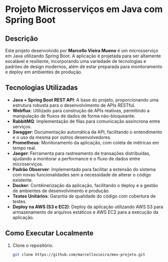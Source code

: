 # Projeto Microsserviços em Java com Spring Boot

## Descrição
Este projeto desenvolvido por **Marcello Vieira Mueno** é um microsserviço em Java utilizando Spring Boot. A aplicação é projetada para ser altamente escalável e resiliente, incorporando uma variedade de tecnologias e padrões de design 
modernos, além de estar preparada para monitoramento e deploy em ambientes de produção.

## Tecnologias Utilizadas

- **Java + Spring Boot REST API**: A base do projeto, proporcionando uma estrutura robusta para o desenvolvimento de APIs RESTful.
- **Webflux**: Utilizado para construção de APIs reativas, permitindo a manipulação de fluxos de dados de forma não-bloqueante.
- **RabbitMQ**: Implementação de filas para comunicação assíncrona entre serviços.
- **Swagger**: Documentação automática da API, facilitando o entendimento e o uso da mesma por outros desenvolvedores.
- **Prometheus**: Monitoramento da aplicação, com coleta de métricas em tempo real.
- **Jaeger**: Ferramenta para rastreamento de transações distribuídas, ajudando a monitorar a performance e o fluxo de dados entre microserviços.
- **Padrão Observer**: Implementado para facilitar a extensão do sistema com novas funcionalidades sem a necessidade de alterar o código existente.
- **Docker**: Contêinerização da aplicação, facilitando o deploy e a gestão de ambientes de desenvolvimento e produção.
- **Testes Unitários**: Garantia de qualidade do código com cobertura de testes.
- **Deploy na AWS (S3 e EC2)**: Deploy da aplicação utilizando AWS S3 para armazenamento de arquivos estáticos e AWS EC2 para a execução da aplicação.

## Como Executar Localmente

1. Clone o repositório.
   ```bash
   git clone https://github.com/marcellovieira/meu-projeto.git
